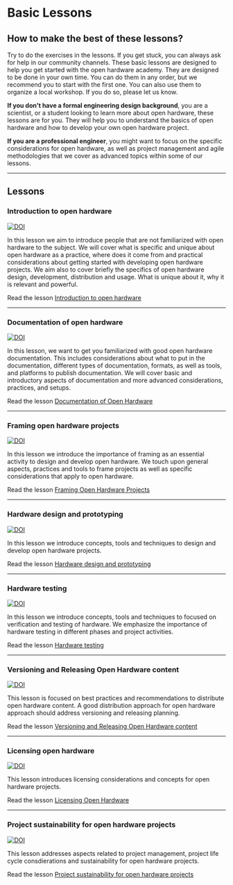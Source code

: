 # Basic Lessons

## How to make the best of these lessons?
Try to do the exercises in the lessons. If you get stuck, you can always ask for help in our community channels. These basic lessons are designed to help you get started with the open hardware academy. They are designed to be done in your own time. You can do them in any order, but we recommend you to start with the first one. You can also use them to organize a local workshop. If you do so, please let us know.


**If you don't have a formal engineering design background**, you are a scientist, or a student looking to learn more about open hardware, these lessons are for you. They will help you to understand the basics of open hardware and how to develop your own open hardware project.

**If you are a professional engineer**, you might want to focus on the specific considerations for open hardware, as well as project management and agile methodologies that we cover as advanced topics within some of our lessons.

---
## Lessons
### Introduction to open hardware
[![DOI](https://zenodo.org/badge/DOI/10.5281/zenodo.7195344.svg)](https://doi.org/10.5281/zenodo.7195344)

In this lesson we aim to introduce people that are not familiarized with open hardware to the subject. We will cover what is specific and unique about open hardware as a practice, where does it come from and practical considerations about getting started with developing open hardware projects. We aim also to cover briefly the specifics of open hardware design, development, distribution and usage. What is unique about it, why it is relevant and powerful.

Read the lesson [Introduction to open hardware](https://hackmd.io/k3uEA4e_SAG1fw5R7pmGMQ?view#Introduction-to-Open-Hardware)

---
### Documentation of open hardware
[![DOI](https://zenodo.org/badge/DOI/10.5281/zenodo.7195558.svg)](https://doi.org/10.5281/zenodo.7195558)

In this lesson, we want to get you familiarized with good open hardware documentation. This includes considerations about what to put in the documentation, different types of documentation, formats, as well as tools, and platforms to publish documentation. We will cover basic and introductory aspects of documentation and more advanced considerations, practices, and setups.

Read the lesson [Documentation of Open Hardware](https://hackmd.io/C1eJ3lmSQ7ijtGi0FtTcGg?view) 

---
### Framing open hardware projects
[![DOI](https://zenodo.org/badge/DOI/10.5281/zenodo.7195639.svg)](https://doi.org/10.5281/zenodo.7195639)

In this lesson we introduce the importance of framing as an essential activity to design and develop open hardware. We touch upon general aspects, practices and tools to frame projects as well as specific considerations that apply to open hardware.

Read the lesson [Framing Open Hardware Projects](https://hackmd.io/AHVevvT-SbOY2jq4FYdieg?view)

---
### Hardware design and prototyping
[![DOI](https://zenodo.org/badge/DOI/10.5281/zenodo.7195666.svg)](https://doi.org/10.5281/zenodo.7195666)

In this lesson we introduce concepts, tools and techniques to design and develop open hardware projects.

Read the lesson [Hardware design and prototyping](https://hackmd.io/1kONu5gwSS6knAGnwcO5KQ?view)

---
### Hardware testing
[![DOI](https://zenodo.org/badge/DOI/10.5281/zenodo.7195686.svg)](https://doi.org/10.5281/zenodo.7195686)

In this lesson we introduce concepts, tools and techniques to focused on verification and testing of hardware. We emphasize the importance of hardware testing in different phases and project activities.

Read the lesson [Hardware testing](https://hackmd.io/hZH1FWsNRSO0FJ1i-9tE4g?view)

---
### Versioning and Releasing Open Hardware content
[![DOI](https://zenodo.org/badge/DOI/10.5281/zenodo.7195696.svg)](https://doi.org/10.5281/zenodo.7195696)

This lesson is focused on best practices and recommendations to distribute open hardware content. A good distribution approach for open hardware approach should address versioning and releasing planning.

Read the lesson [Versioning and Releasing Open Hardware content](https://hackmd.io/HswGjAZ-Re-aM12kuHBqwg?view)

---
### Licensing open hardware
[![DOI](https://zenodo.org/badge/DOI/10.5281/zenodo.7195720.svg)](https://doi.org/10.5281/zenodo.7195720)


This lesson introduces licensing considerations and concepts for open hardware projects.

Read the lesson [Licensing Open Hardware](https://hackmd.io/B3NgBfNHQcq_rE7LEadhuQ?view)

---
### Project sustainability for open hardware projects
[![DOI](https://zenodo.org/badge/DOI/10.5281/zenodo.7195747.svg)](https://doi.org/10.5281/zenodo.7195747)

This lesson addresses aspects related to project management, project life cycle consdierations and sustainability for open hardware projects.

Read the lesson [Project sustainability for open hardware projects](https://hackmd.io/MhMIZ6b6S7eqPcU1omeR9w?view)





